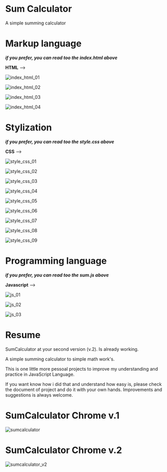 # Sum Calculator
A simple summing calculator


# Markup language

***if you prefer, you can read too the index.html above***

**HTML** -->

  ![index_html_01](https://user-images.githubusercontent.com/62850277/78495837-33cdb700-7720-11ea-833d-aa61901baa64.png)


  ![index_html_02](https://user-images.githubusercontent.com/62850277/78495887-36c8a780-7720-11ea-92f1-962283fb5f29.png)


  ![index_html_03](https://user-images.githubusercontent.com/62850277/78495940-3a5c2e80-7720-11ea-896f-9b5159f3f220.png)


  ![index_html_04](https://user-images.githubusercontent.com/62850277/78496029-40eaa600-7720-11ea-94d8-4befc0c4e874.png)


# Stylization

***if you prefer, you can read too the style.css above***

**CSS** --> 

  ![style_css_01](https://user-images.githubusercontent.com/62850277/78499939-1867a980-772a-11ea-8c9b-409eca4cee97.png)


  ![style_css_02](https://user-images.githubusercontent.com/62850277/78499946-1bfb3080-772a-11ea-9de8-42342eaf4cc6.png)


  ![style_css_03](https://user-images.githubusercontent.com/62850277/78499949-1f8eb780-772a-11ea-95c3-648a97e56ca1.png)


  ![style_css_04](https://user-images.githubusercontent.com/62850277/78499952-23bad500-772a-11ea-83b6-e955f97cd0d0.png)


  ![style_css_05](https://user-images.githubusercontent.com/62850277/78499956-27e6f280-772a-11ea-8602-6488c56af6b5.png)


  ![style_css_06](https://user-images.githubusercontent.com/62850277/78499959-2b7a7980-772a-11ea-808e-2557009eaa44.png)


  ![style_css_07](https://user-images.githubusercontent.com/62850277/78499962-30d7c400-772a-11ea-8030-9ed2db930928.png)


  ![style_css_08](https://user-images.githubusercontent.com/62850277/78499968-3503e180-772a-11ea-86d0-47bdc78a4030.png)


  ![style_css_09](https://user-images.githubusercontent.com/62850277/78499972-392fff00-772a-11ea-9b36-13150b867587.png)




# Programming language

***if you prefer, you can read too the sum.js above***

**Javascript** -->

  ![js_01](https://user-images.githubusercontent.com/62850277/78502029-4dc5c480-7735-11ea-9a9f-080bb489d229.png)

  ![js_02](https://user-images.githubusercontent.com/62850277/78502031-4ef6f180-7735-11ea-843e-a35a69029ff9.png)

  ![js_03](https://user-images.githubusercontent.com/62850277/78502032-4ef6f180-7735-11ea-9857-c00879491772.png)




# Resume

SumCalculator at your second version (v.2).
Is already working.

A simple summing calculator to simple math work's.

This is one little more pessoal projects to improve my understanding
and practice in JavaScript Language.

If you want know how i did that and understand how easy is, please
check the document of project and do it with your own hands.
Improvements and suggestions is always welcome.





# SumCalculator Chrome v.1

![sumcalculator](https://user-images.githubusercontent.com/62850277/78456554-c74cac80-767a-11ea-9d2f-70f52984fb07.png)


# SumCalculator Chrome v.2

![sumcalculator_v2](https://user-images.githubusercontent.com/62850277/78456469-442b5680-767a-11ea-92bb-4d94dbf546b5.png)







